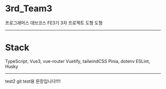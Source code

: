 # 3rd_Team3

프로그래머스 데브코스 FE3기 3차 프로젝트
도형
도형

---

# Stack

TypeScript, Vue3, vue-router
Vuetify, tailwindCSS
Pinia, dotenv
ESLint, Husky

---

test2
git test용 문장입니다!!!!
